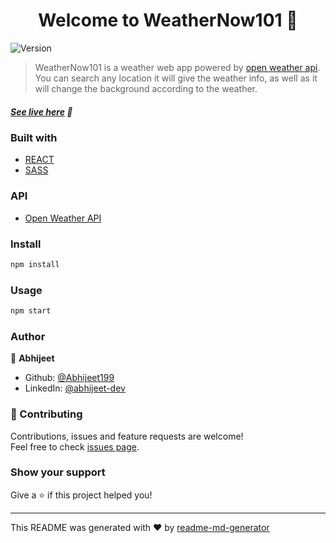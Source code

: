 <h1 align="center">Welcome to WeatherNow101 👋</h1>
<p>
  <img alt="Version" src="https://img.shields.io/badge/version-0.1.0-blue.svg?cacheSeconds=2592000" />
</p>

> WeatherNow101 is a weather web app powered by [open weather api](https://openweathermap.org/api). You can search any location it will give the weather info, as well as it will change the background according to the weather.

##### [See live here](https://weathernow101.netlify.app/) 👀️ 

### Built with
- [REACT](https://reactjs.org/)
- [SASS](https://sass-lang.com/)

### API
- [Open Weather API](https://openweathermap.org/api)

### Install

```sh
npm install
```

### Usage

```sh
npm start
```

### Author

👤 **Abhijeet**

* Github: [@Abhijeet199](https://github.com/Abhijeet199)
* LinkedIn: [@abhijeet-dev](https://linkedin.com/in/abhijeet-dev)

### 🤝 Contributing

Contributions, issues and feature requests are welcome!<br />Feel free to check [issues page](https://github.com/Abhijeet199/CurrentWeather/issues). 

### Show your support

Give a ⭐️ if this project helped you!

***

This README was generated with ❤️ by [readme-md-generator](https://github.com/kefranabg/readme-md-generator)
